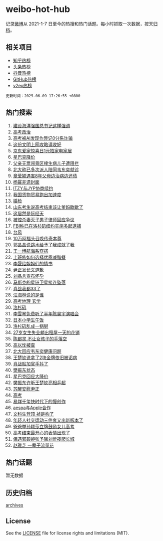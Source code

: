 # weibo-hot-hub

记录[微博](https://www.weibo.com)从 2021-1-7 日至今的热搜和热门话题。每小时抓取一次数据，按天[归档](archives)。

## 相关项目

- [知乎热榜](https://github.com/snaildev/zhihu-hot-hub)
- [头条热榜](https://github.com/snaildev/toutiao-hot-hub)
- [抖音热榜](https://github.com/snaildev/douyin-hot-hub)
- [GitHub热榜](https://github.com/snaildev/github-hot-hub)
- [v2ex热榜](https://github.com/snaildev/v2ex-hot-hub)


`更新时间：2025-06-09 17:26:55 +0800`

## 热门搜索

1. [建设海洋强国总书记这样强调](https://m.weibo.cn/search?containerid=100103type%3D1%26t%3D10%26q%3D%23%E5%BB%BA%E8%AE%BE%E6%B5%B7%E6%B4%8B%E5%BC%BA%E5%9B%BD%E6%80%BB%E4%B9%A6%E8%AE%B0%E8%BF%99%E6%A0%B7%E5%BC%BA%E8%B0%83%23&stream_entry_id=51&isnewpage=1&extparam=seat%3D1%26q%3D%2523%25E5%25BB%25BA%25E8%25AE%25BE%25E6%25B5%25B7%25E6%25B4%258B%25E5%25BC%25BA%25E5%259B%25BD%25E6%2580%25BB%25E4%25B9%25A6%25E8%25AE%25B0%25E8%25BF%2599%25E6%25A0%25B7%25E5%25BC%25BA%25E8%25B0%2583%2523%26cate%3D10103%26stream_entry_id%3D51%26pos%3D0%26filter_type%3Drealtimehot%26dgr%3D0%26c_type%3D51%26display_time%3D1749461214%26pre_seqid%3D1749461214163037698275)
1. [高考政治](https://m.weibo.cn/search?containerid=100103type%3D1%26t%3D10%26q%3D%E9%AB%98%E8%80%83%E6%94%BF%E6%B2%BB&stream_entry_id=31&isnewpage=1&extparam=seat%3D1%26lcate%3D5001%26realpos%3D1%26pos%3D0%26filter_type%3Drealtimehot%26dgr%3D0%26c_type%3D31%26band_rank%3D1%26cate%3D5001%26stream_entry_id%3D31%26flag%3D1%26q%3D%25E9%25AB%2598%25E8%2580%2583%25E6%2594%25BF%25E6%25B2%25BB%26display_time%3D1749461214%26pre_seqid%3D1749461214163037698275)
1. [高考被AI发现作弊记0分系诈骗](https://m.weibo.cn/search?containerid=100103type%3D1%26t%3D10%26q%3D%23%E9%AB%98%E8%80%83%E8%A2%ABAI%E5%8F%91%E7%8E%B0%E4%BD%9C%E5%BC%8A%E8%AE%B00%E5%88%86%E7%B3%BB%E8%AF%88%E9%AA%97%23&stream_entry_id=31&isnewpage=1&extparam=seat%3D1%26lcate%3D5001%26realpos%3D2%26pos%3D1%26filter_type%3Drealtimehot%26dgr%3D0%26c_type%3D31%26band_rank%3D2%26cate%3D5001%26stream_entry_id%3D31%26flag%3D2%26q%3D%2523%25E9%25AB%2598%25E8%2580%2583%25E8%25A2%25ABAI%25E5%258F%2591%25E7%258E%25B0%25E4%25BD%259C%25E5%25BC%258A%25E8%25AE%25B00%25E5%2588%2586%25E7%25B3%25BB%25E8%25AF%2588%25E9%25AA%2597%2523%26display_time%3D1749461214%26pre_seqid%3D1749461214163037698275)
1. [这份文明上网攻略请收好](https://m.weibo.cn/search?containerid=100103type%3D1%26t%3D10%26q%3D%23%E8%BF%99%E4%BB%BD%E6%96%87%E6%98%8E%E4%B8%8A%E7%BD%91%E6%94%BB%E7%95%A5%E8%AF%B7%E6%94%B6%E5%A5%BD%23&stream_entry_id=31&isnewpage=1&extparam=seat%3D1%26lcate%3D5001%26realpos%3D3%26pos%3D2%26filter_type%3Drealtimehot%26dgr%3D0%26c_type%3D31%26band_rank%3D3%26cate%3D5001%26stream_entry_id%3D31%26flag%3D1%26q%3D%2523%25E8%25BF%2599%25E4%25BB%25BD%25E6%2596%2587%25E6%2598%258E%25E4%25B8%258A%25E7%25BD%2591%25E6%2594%25BB%25E7%2595%25A5%25E8%25AF%25B7%25E6%2594%25B6%25E5%25A5%25BD%2523%26display_time%3D1749461214%26pre_seqid%3D1749461214163037698275)
1. [京东爱家惊喜日1元拍家电家居](https://m.weibo.cn/search?containerid=100103type%3D1%26t%3D10%26q%3D%23%E4%BA%AC%E4%B8%9C%E7%88%B1%E5%AE%B6%E6%83%8A%E5%96%9C%E6%97%A51%E5%85%83%E6%8B%8D%E5%AE%B6%E7%94%B5%E5%AE%B6%E5%B1%85%23&stream_entry_id=31&isnewpage=1&extparam=seat%3D1%26lcate%3D5001%26pos%3D3%26q%3D%2523%25E4%25BA%25AC%25E4%25B8%259C%25E7%2588%25B1%25E5%25AE%25B6%25E6%2583%258A%25E5%2596%259C%25E6%2597%25A51%25E5%2585%2583%25E6%258B%258D%25E5%25AE%25B6%25E7%2594%25B5%25E5%25AE%25B6%25E5%25B1%2585%2523%26dgr%3D0%26c_type%3D31%26adid%3D289212%26cate%3D5001%26stream_entry_id%3D31%26topic_ad%3D1%26band_rank%3D4%26filter_type%3Drealtimehot%26is_ad_pos%3D1%26display_time%3D1749461214%26pre_seqid%3D1749461214163037698275)
1. [星巴克降价](https://m.weibo.cn/search?containerid=100103type%3D1%26t%3D10%26q%3D%23%E6%98%9F%E5%B7%B4%E5%85%8B%E9%99%8D%E4%BB%B7%23&stream_entry_id=31&isnewpage=1&extparam=seat%3D1%26lcate%3D5001%26realpos%3D4%26pos%3D4%26filter_type%3Drealtimehot%26dgr%3D0%26c_type%3D31%26band_rank%3D4%26cate%3D5001%26stream_entry_id%3D31%26flag%3D1%26q%3D%2523%25E6%2598%259F%25E5%25B7%25B4%25E5%2585%258B%25E9%2599%258D%25E4%25BB%25B7%2523%26display_time%3D1749461214%26pre_seqid%3D1749461214163037698275)
1. [父亲无票闯景区接生病儿子遭阻拦](https://m.weibo.cn/search?containerid=100103type%3D1%26t%3D10%26q%3D%23%E7%88%B6%E4%BA%B2%E6%97%A0%E7%A5%A8%E9%97%AF%E6%99%AF%E5%8C%BA%E6%8E%A5%E7%94%9F%E7%97%85%E5%84%BF%E5%AD%90%E9%81%AD%E9%98%BB%E6%8B%A6%23&stream_entry_id=31&isnewpage=1&extparam=seat%3D1%26lcate%3D5001%26realpos%3D5%26pos%3D5%26filter_type%3Drealtimehot%26dgr%3D0%26c_type%3D31%26band_rank%3D5%26cate%3D5001%26stream_entry_id%3D31%26flag%3D0%26q%3D%2523%25E7%2588%25B6%25E4%25BA%25B2%25E6%2597%25A0%25E7%25A5%25A8%25E9%2597%25AF%25E6%2599%25AF%25E5%258C%25BA%25E6%258E%25A5%25E7%2594%259F%25E7%2597%2585%25E5%2584%25BF%25E5%25AD%2590%25E9%2581%25AD%25E9%2598%25BB%25E6%258B%25A6%2523%26display_time%3D1749461214%26pre_seqid%3D1749461214163037698275)
1. [北大称已多次派人陪同韦东奕就诊](https://m.weibo.cn/search?containerid=100103type%3D1%26t%3D10%26q%3D%23%E5%8C%97%E5%A4%A7%E7%A7%B0%E5%B7%B2%E5%A4%9A%E6%AC%A1%E6%B4%BE%E4%BA%BA%E9%99%AA%E5%90%8C%E9%9F%A6%E4%B8%9C%E5%A5%95%E5%B0%B1%E8%AF%8A%23&stream_entry_id=31&isnewpage=1&extparam=seat%3D1%26lcate%3D5001%26realpos%3D6%26pos%3D6%26filter_type%3Drealtimehot%26dgr%3D0%26c_type%3D31%26band_rank%3D6%26cate%3D5001%26stream_entry_id%3D31%26flag%3D0%26q%3D%2523%25E5%258C%2597%25E5%25A4%25A7%25E7%25A7%25B0%25E5%25B7%25B2%25E5%25A4%259A%25E6%25AC%25A1%25E6%25B4%25BE%25E4%25BA%25BA%25E9%2599%25AA%25E5%2590%258C%25E9%259F%25A6%25E4%25B8%259C%25E5%25A5%2595%25E5%25B0%25B1%25E8%25AF%258A%2523%26display_time%3D1749461214%26pre_seqid%3D1749461214163037698275)
1. [章莹颖遇害8年父母边治病边还债](https://m.weibo.cn/search?containerid=100103type%3D1%26t%3D10%26q%3D%23%E7%AB%A0%E8%8E%B9%E9%A2%96%E9%81%87%E5%AE%B38%E5%B9%B4%E7%88%B6%E6%AF%8D%E8%BE%B9%E6%B2%BB%E7%97%85%E8%BE%B9%E8%BF%98%E5%80%BA%23&stream_entry_id=31&isnewpage=1&extparam=seat%3D1%26lcate%3D5001%26realpos%3D7%26pos%3D7%26filter_type%3Drealtimehot%26dgr%3D0%26c_type%3D31%26band_rank%3D7%26cate%3D5001%26stream_entry_id%3D31%26flag%3D0%26q%3D%2523%25E7%25AB%25A0%25E8%258E%25B9%25E9%25A2%2596%25E9%2581%2587%25E5%25AE%25B38%25E5%25B9%25B4%25E7%2588%25B6%25E6%25AF%258D%25E8%25BE%25B9%25E6%25B2%25BB%25E7%2597%2585%25E8%25BE%25B9%25E8%25BF%2598%25E5%2580%25BA%2523%26display_time%3D1749461214%26pre_seqid%3D1749461214163037698275)
1. [杨幂非遗封面](https://m.weibo.cn/search?containerid=100103type%3D1%26t%3D10%26q%3D%23%E6%9D%A8%E5%B9%82%E9%9D%9E%E9%81%97%E5%B0%81%E9%9D%A2%23&stream_entry_id=31&isnewpage=1&extparam=seat%3D1%26lcate%3D5001%26realpos%3D8%26pos%3D8%26filter_type%3Drealtimehot%26dgr%3D0%26c_type%3D31%26band_rank%3D8%26cate%3D5001%26stream_entry_id%3D31%26flag%3D1%26q%3D%2523%25E6%259D%25A8%25E5%25B9%2582%25E9%259D%259E%25E9%2581%2597%25E5%25B0%2581%25E9%259D%25A2%2523%26display_time%3D1749461214%26pre_seqid%3D1749461214163037698275)
1. [ITZY与JYP协商续约](https://m.weibo.cn/search?containerid=100103type%3D1%26t%3D10%26q%3D%23ITZY%E4%B8%8EJYP%E5%8D%8F%E5%95%86%E7%BB%AD%E7%BA%A6%23&stream_entry_id=31&isnewpage=1&extparam=seat%3D1%26lcate%3D5001%26realpos%3D9%26pos%3D9%26filter_type%3Drealtimehot%26dgr%3D0%26c_type%3D31%26band_rank%3D9%26cate%3D5001%26stream_entry_id%3D31%26flag%3D1%26q%3D%2523ITZY%25E4%25B8%258EJYP%25E5%258D%258F%25E5%2595%2586%25E7%25BB%25AD%25E7%25BA%25A6%2523%26display_time%3D1749461214%26pre_seqid%3D1749461214163037698275)
1. [我国货物贸易跑出加速度](https://m.weibo.cn/search?containerid=100103type%3D1%26t%3D10%26q%3D%23%E6%88%91%E5%9B%BD%E8%B4%A7%E7%89%A9%E8%B4%B8%E6%98%93%E8%B7%91%E5%87%BA%E5%8A%A0%E9%80%9F%E5%BA%A6%23&stream_entry_id=31&isnewpage=1&extparam=seat%3D1%26lcate%3D5001%26realpos%3D10%26pos%3D10%26filter_type%3Drealtimehot%26dgr%3D0%26c_type%3D31%26band_rank%3D10%26cate%3D5001%26stream_entry_id%3D31%26flag%3D1%26q%3D%2523%25E6%2588%2591%25E5%259B%25BD%25E8%25B4%25A7%25E7%2589%25A9%25E8%25B4%25B8%25E6%2598%2593%25E8%25B7%2591%25E5%2587%25BA%25E5%258A%25A0%25E9%2580%259F%25E5%25BA%25A6%2523%26display_time%3D1749461214%26pre_seqid%3D1749461214163037698275)
1. [婚检](https://m.weibo.cn/search?containerid=100103type%3D1%26t%3D10%26q%3D%E5%A9%9A%E6%A3%80&stream_entry_id=31&isnewpage=1&extparam=seat%3D1%26lcate%3D5001%26realpos%3D11%26pos%3D11%26filter_type%3Drealtimehot%26dgr%3D0%26c_type%3D31%26band_rank%3D11%26cate%3D5001%26stream_entry_id%3D31%26flag%3D1%26q%3D%25E5%25A9%259A%25E6%25A3%2580%26display_time%3D1749461214%26pre_seqid%3D1749461214163037698275)
1. [山东考生说高考结束该让爹妈歇歇了](https://m.weibo.cn/search?containerid=100103type%3D1%26t%3D10%26q%3D%23%E5%B1%B1%E4%B8%9C%E8%80%83%E7%94%9F%E8%AF%B4%E9%AB%98%E8%80%83%E7%BB%93%E6%9D%9F%E8%AF%A5%E8%AE%A9%E7%88%B9%E5%A6%88%E6%AD%87%E6%AD%87%E4%BA%86%23&stream_entry_id=31&isnewpage=1&extparam=seat%3D1%26lcate%3D5001%26realpos%3D12%26pos%3D12%26filter_type%3Drealtimehot%26dgr%3D0%26c_type%3D31%26band_rank%3D12%26cate%3D5001%26stream_entry_id%3D31%26flag%3D1%26q%3D%2523%25E5%25B1%25B1%25E4%25B8%259C%25E8%2580%2583%25E7%2594%259F%25E8%25AF%25B4%25E9%25AB%2598%25E8%2580%2583%25E7%25BB%2593%25E6%259D%259F%25E8%25AF%25A5%25E8%25AE%25A9%25E7%2588%25B9%25E5%25A6%2588%25E6%25AD%2587%25E6%25AD%2587%25E4%25BA%2586%2523%26display_time%3D1749461214%26pre_seqid%3D1749461214163037698275)
1. [这居然是阮经天](https://m.weibo.cn/search?containerid=100103type%3D1%26t%3D10%26q%3D%E8%BF%99%E5%B1%85%E7%84%B6%E6%98%AF%E9%98%AE%E7%BB%8F%E5%A4%A9&stream_entry_id=31&isnewpage=1&extparam=seat%3D1%26lcate%3D5001%26realpos%3D13%26pos%3D13%26filter_type%3Drealtimehot%26dgr%3D0%26c_type%3D31%26band_rank%3D13%26cate%3D5001%26stream_entry_id%3D31%26flag%3D0%26q%3D%25E8%25BF%2599%25E5%25B1%2585%25E7%2584%25B6%25E6%2598%25AF%25E9%2598%25AE%25E7%25BB%258F%25E5%25A4%25A9%26display_time%3D1749461214%26pre_seqid%3D1749461214163037698275)
1. [被控杀妻灭子男子律师回应争议](https://m.weibo.cn/search?containerid=100103type%3D1%26t%3D10%26q%3D%23%E8%A2%AB%E6%8E%A7%E6%9D%80%E5%A6%BB%E7%81%AD%E5%AD%90%E7%94%B7%E5%AD%90%E5%BE%8B%E5%B8%88%E5%9B%9E%E5%BA%94%E4%BA%89%E8%AE%AE%23&stream_entry_id=31&isnewpage=1&extparam=seat%3D1%26lcate%3D5001%26realpos%3D14%26pos%3D14%26filter_type%3Drealtimehot%26dgr%3D0%26c_type%3D31%26band_rank%3D14%26cate%3D5001%26stream_entry_id%3D31%26flag%3D1%26q%3D%2523%25E8%25A2%25AB%25E6%258E%25A7%25E6%259D%2580%25E5%25A6%25BB%25E7%2581%25AD%25E5%25AD%2590%25E7%2594%25B7%25E5%25AD%2590%25E5%25BE%258B%25E5%25B8%2588%25E5%259B%259E%25E5%25BA%2594%25E4%25BA%2589%25E8%25AE%25AE%2523%26display_time%3D1749461214%26pre_seqid%3D1749461214163037698275)
1. [FBI称已在洛杉矶纽约实施多起逮捕](https://m.weibo.cn/search?containerid=100103type%3D1%26t%3D10%26q%3D%23FBI%E7%A7%B0%E5%B7%B2%E5%9C%A8%E6%B4%9B%E6%9D%89%E7%9F%B6%E7%BA%BD%E7%BA%A6%E5%AE%9E%E6%96%BD%E5%A4%9A%E8%B5%B7%E9%80%AE%E6%8D%95%23&stream_entry_id=31&isnewpage=1&extparam=seat%3D1%26lcate%3D5001%26realpos%3D15%26pos%3D15%26filter_type%3Drealtimehot%26dgr%3D0%26c_type%3D31%26band_rank%3D15%26cate%3D5001%26stream_entry_id%3D31%26flag%3D1%26q%3D%2523FBI%25E7%25A7%25B0%25E5%25B7%25B2%25E5%259C%25A8%25E6%25B4%259B%25E6%259D%2589%25E7%259F%25B6%25E7%25BA%25BD%25E7%25BA%25A6%25E5%25AE%259E%25E6%2596%25BD%25E5%25A4%259A%25E8%25B5%25B7%25E9%2580%25AE%25E6%258D%2595%2523%26display_time%3D1749461214%26pre_seqid%3D1749461214163037698275)
1. [台风](https://m.weibo.cn/search?containerid=100103type%3D1%26t%3D10%26q%3D%E5%8F%B0%E9%A3%8E&stream_entry_id=31&isnewpage=1&extparam=seat%3D1%26lcate%3D5001%26realpos%3D16%26pos%3D16%26filter_type%3Drealtimehot%26dgr%3D0%26c_type%3D31%26band_rank%3D16%26cate%3D5001%26stream_entry_id%3D31%26flag%3D1%26q%3D%25E5%258F%25B0%25E9%25A3%258E%26display_time%3D1749461214%26pre_seqid%3D1749461214163037698275)
1. [10万阿福头召唤传奇本尊](https://m.weibo.cn/search?containerid=100103type%3D1%26t%3D10%26q%3D%2310%E4%B8%87%E9%98%BF%E7%A6%8F%E5%A4%B4%E5%8F%AC%E5%94%A4%E4%BC%A0%E5%A5%87%E6%9C%AC%E5%B0%8A%23&stream_entry_id=31&isnewpage=1&extparam=seat%3D1%26lcate%3D5001%26realpos%3D17%26pos%3D17%26filter_type%3Drealtimehot%26dgr%3D0%26c_type%3D31%26band_rank%3D17%26cate%3D5001%26stream_entry_id%3D31%26flag%3D1%26q%3D%252310%25E4%25B8%2587%25E9%2598%25BF%25E7%25A6%258F%25E5%25A4%25B4%25E5%258F%25AC%25E5%2594%25A4%25E4%25BC%25A0%25E5%25A5%2587%25E6%259C%25AC%25E5%25B0%258A%2523%26display_time%3D1749461214%26pre_seqid%3D1749461214163037698275)
1. [郭晶晶说跳水给予了我成就了我](https://m.weibo.cn/search?containerid=100103type%3D1%26t%3D10%26q%3D%23%E9%83%AD%E6%99%B6%E6%99%B6%E8%AF%B4%E8%B7%B3%E6%B0%B4%E7%BB%99%E4%BA%88%E4%BA%86%E6%88%91%E6%88%90%E5%B0%B1%E4%BA%86%E6%88%91%23&stream_entry_id=31&isnewpage=1&extparam=seat%3D1%26lcate%3D5001%26realpos%3D18%26pos%3D18%26filter_type%3Drealtimehot%26dgr%3D0%26c_type%3D31%26band_rank%3D18%26cate%3D5001%26stream_entry_id%3D31%26flag%3D1%26q%3D%2523%25E9%2583%25AD%25E6%2599%25B6%25E6%2599%25B6%25E8%25AF%25B4%25E8%25B7%25B3%25E6%25B0%25B4%25E7%25BB%2599%25E4%25BA%2588%25E4%25BA%2586%25E6%2588%2591%25E6%2588%2590%25E5%25B0%25B1%25E4%25BA%2586%25E6%2588%2591%2523%26display_time%3D1749461214%26pre_seqid%3D1749461214163037698275)
1. [王一博航海系穿搭](https://m.weibo.cn/search?containerid=100103type%3D1%26t%3D10%26q%3D%23%E7%8E%8B%E4%B8%80%E5%8D%9A%E8%88%AA%E6%B5%B7%E7%B3%BB%E7%A9%BF%E6%90%AD%23&stream_entry_id=31&isnewpage=1&extparam=seat%3D1%26lcate%3D5001%26realpos%3D19%26pos%3D19%26filter_type%3Drealtimehot%26dgr%3D0%26c_type%3D31%26band_rank%3D19%26cate%3D5001%26stream_entry_id%3D31%26flag%3D1%26q%3D%2523%25E7%258E%258B%25E4%25B8%2580%25E5%258D%259A%25E8%2588%25AA%25E6%25B5%25B7%25E7%25B3%25BB%25E7%25A9%25BF%25E6%2590%25AD%2523%26display_time%3D1749461214%26pre_seqid%3D1749461214163037698275)
1. [上班族如何选择优质减脂餐](https://m.weibo.cn/search?containerid=100103type%3D1%26t%3D10%26q%3D%E4%B8%8A%E7%8F%AD%E6%97%8F%E5%A6%82%E4%BD%95%E9%80%89%E6%8B%A9%E4%BC%98%E8%B4%A8%E5%87%8F%E8%84%82%E9%A4%90&stream_entry_id=31&isnewpage=1&extparam=seat%3D1%26lcate%3D5001%26realpos%3D20%26pos%3D20%26q%3D%25E4%25B8%258A%25E7%258F%25AD%25E6%2597%258F%25E5%25A6%2582%25E4%25BD%2595%25E9%2580%2589%25E6%258B%25A9%25E4%25BC%2598%25E8%25B4%25A8%25E5%2587%258F%25E8%2584%2582%25E9%25A4%2590%26dgr%3D0%26c_type%3D31%26band_rank%3D20%26cate%3D5001%26stream_entry_id%3D31%26flag%3D1%26filter_type%3Drealtimehot%26is_ai_ask%3D1%26display_time%3D1749461214%26pre_seqid%3D1749461214163037698275)
1. [李晟给姐姐们的情书](https://m.weibo.cn/search?containerid=100103type%3D1%26t%3D10%26q%3D%23%E6%9D%8E%E6%99%9F%E7%BB%99%E5%A7%90%E5%A7%90%E4%BB%AC%E7%9A%84%E6%83%85%E4%B9%A6%23&stream_entry_id=31&isnewpage=1&extparam=seat%3D1%26lcate%3D5001%26realpos%3D21%26pos%3D21%26filter_type%3Drealtimehot%26dgr%3D0%26c_type%3D31%26band_rank%3D21%26cate%3D5001%26stream_entry_id%3D31%26flag%3D1%26q%3D%2523%25E6%259D%258E%25E6%2599%259F%25E7%25BB%2599%25E5%25A7%2590%25E5%25A7%2590%25E4%25BB%25AC%25E7%259A%2584%25E6%2583%2585%25E4%25B9%25A6%2523%26display_time%3D1749461214%26pre_seqid%3D1749461214163037698275)
1. [尹正发长文道歉](https://m.weibo.cn/search?containerid=100103type%3D1%26t%3D10%26q%3D%23%E5%B0%B9%E6%AD%A3%E5%8F%91%E9%95%BF%E6%96%87%E9%81%93%E6%AD%89%23&stream_entry_id=31&isnewpage=1&extparam=seat%3D1%26lcate%3D5001%26realpos%3D22%26pos%3D22%26filter_type%3Drealtimehot%26dgr%3D0%26c_type%3D31%26band_rank%3D22%26cate%3D5001%26stream_entry_id%3D31%26flag%3D2%26q%3D%2523%25E5%25B0%25B9%25E6%25AD%25A3%25E5%258F%2591%25E9%2595%25BF%25E6%2596%2587%25E9%2581%2593%25E6%25AD%2589%2523%26display_time%3D1749461214%26pre_seqid%3D1749461214163037698275)
1. [刘品言宣布怀孕](https://m.weibo.cn/search?containerid=100103type%3D1%26t%3D10%26q%3D%23%E5%88%98%E5%93%81%E8%A8%80%E5%AE%A3%E5%B8%83%E6%80%80%E5%AD%95%23&stream_entry_id=31&isnewpage=1&extparam=seat%3D1%26lcate%3D5001%26realpos%3D23%26pos%3D23%26filter_type%3Drealtimehot%26dgr%3D0%26c_type%3D31%26band_rank%3D23%26cate%3D5001%26stream_entry_id%3D31%26flag%3D2%26q%3D%2523%25E5%2588%2598%25E5%2593%2581%25E8%25A8%2580%25E5%25AE%25A3%25E5%25B8%2583%25E6%2580%2580%25E5%25AD%2595%2523%26display_time%3D1749461214%26pre_seqid%3D1749461214163037698275)
1. [马斯克的星链卫星接连坠落](https://m.weibo.cn/search?containerid=100103type%3D1%26t%3D10%26q%3D%23%E9%A9%AC%E6%96%AF%E5%85%8B%E7%9A%84%E6%98%9F%E9%93%BE%E5%8D%AB%E6%98%9F%E6%8E%A5%E8%BF%9E%E5%9D%A0%E8%90%BD%23&stream_entry_id=31&isnewpage=1&extparam=seat%3D1%26lcate%3D5001%26realpos%3D24%26pos%3D24%26filter_type%3Drealtimehot%26dgr%3D0%26c_type%3D31%26band_rank%3D24%26cate%3D5001%26stream_entry_id%3D31%26flag%3D1%26q%3D%2523%25E9%25A9%25AC%25E6%2596%25AF%25E5%2585%258B%25E7%259A%2584%25E6%2598%259F%25E9%2593%25BE%25E5%258D%25AB%25E6%2598%259F%25E6%258E%25A5%25E8%25BF%259E%25E5%259D%25A0%25E8%2590%25BD%2523%26display_time%3D1749461214%26pre_seqid%3D1749461214163037698275)
1. [肖战我都33了](https://m.weibo.cn/search?containerid=100103type%3D1%26t%3D10%26q%3D%23%E8%82%96%E6%88%98%E6%88%91%E9%83%BD33%E4%BA%86%23&stream_entry_id=31&isnewpage=1&extparam=seat%3D1%26lcate%3D5001%26realpos%3D25%26pos%3D25%26filter_type%3Drealtimehot%26dgr%3D0%26c_type%3D31%26band_rank%3D25%26cate%3D5001%26stream_entry_id%3D31%26flag%3D1%26q%3D%2523%25E8%2582%2596%25E6%2588%2598%25E6%2588%2591%25E9%2583%25BD33%25E4%25BA%2586%2523%26display_time%3D1749461214%26pre_seqid%3D1749461214163037698275)
1. [汪海林说的是谁](https://m.weibo.cn/search?containerid=100103type%3D1%26t%3D10%26q%3D%23%E6%B1%AA%E6%B5%B7%E6%9E%97%E8%AF%B4%E7%9A%84%E6%98%AF%E8%B0%81%23&stream_entry_id=31&isnewpage=1&extparam=seat%3D1%26lcate%3D5001%26realpos%3D26%26pos%3D26%26filter_type%3Drealtimehot%26dgr%3D0%26c_type%3D31%26band_rank%3D26%26cate%3D5001%26stream_entry_id%3D31%26flag%3D0%26q%3D%2523%25E6%25B1%25AA%25E6%25B5%25B7%25E6%259E%2597%25E8%25AF%25B4%25E7%259A%2584%25E6%2598%25AF%25E8%25B0%2581%2523%26display_time%3D1749461214%26pre_seqid%3D1749461214163037698275)
1. [高考地理 玄学](https://m.weibo.cn/search?containerid=100103type%3D1%26t%3D10%26q%3D%E9%AB%98%E8%80%83%E5%9C%B0%E7%90%86+%E7%8E%84%E5%AD%A6&stream_entry_id=31&isnewpage=1&extparam=seat%3D1%26lcate%3D5001%26realpos%3D27%26pos%3D27%26filter_type%3Drealtimehot%26dgr%3D0%26c_type%3D31%26band_rank%3D27%26cate%3D5001%26stream_entry_id%3D31%26flag%3D0%26q%3D%25E9%25AB%2598%25E8%2580%2583%25E5%259C%25B0%25E7%2590%2586%2520%25E7%258E%2584%25E5%25AD%25A6%26display_time%3D1749461214%26pre_seqid%3D1749461214163037698275)
1. [洛杉矶](https://m.weibo.cn/search?containerid=100103type%3D1%26t%3D10%26q%3D%E6%B4%9B%E6%9D%89%E7%9F%B6&stream_entry_id=31&isnewpage=1&extparam=seat%3D1%26lcate%3D5001%26realpos%3D28%26pos%3D28%26filter_type%3Drealtimehot%26dgr%3D0%26c_type%3D31%26band_rank%3D28%26cate%3D5001%26stream_entry_id%3D31%26flag%3D1%26q%3D%25E6%25B4%259B%25E6%259D%2589%25E7%259F%25B6%26display_time%3D1749461214%26pre_seqid%3D1749461214163037698275)
1. [李雪琴免费听了半年陈昊宇演唱会](https://m.weibo.cn/search?containerid=100103type%3D1%26t%3D10%26q%3D%E6%9D%8E%E9%9B%AA%E7%90%B4%E5%85%8D%E8%B4%B9%E5%90%AC%E4%BA%86%E5%8D%8A%E5%B9%B4%E9%99%88%E6%98%8A%E5%AE%87%E6%BC%94%E5%94%B1%E4%BC%9A&stream_entry_id=31&isnewpage=1&extparam=seat%3D1%26lcate%3D5001%26realpos%3D29%26pos%3D29%26filter_type%3Drealtimehot%26dgr%3D0%26c_type%3D31%26band_rank%3D29%26cate%3D5001%26stream_entry_id%3D31%26flag%3D1%26q%3D%25E6%259D%258E%25E9%259B%25AA%25E7%2590%25B4%25E5%2585%258D%25E8%25B4%25B9%25E5%2590%25AC%25E4%25BA%2586%25E5%258D%258A%25E5%25B9%25B4%25E9%2599%2588%25E6%2598%258A%25E5%25AE%2587%25E6%25BC%2594%25E5%2594%25B1%25E4%25BC%259A%26display_time%3D1749461214%26pre_seqid%3D1749461214163037698275)
1. [日本小学生午饭](https://m.weibo.cn/search?containerid=100103type%3D1%26t%3D10%26q%3D%23%E6%97%A5%E6%9C%AC%E5%B0%8F%E5%AD%A6%E7%94%9F%E5%8D%88%E9%A5%AD%23&stream_entry_id=31&isnewpage=1&extparam=seat%3D1%26lcate%3D5001%26realpos%3D30%26pos%3D30%26filter_type%3Drealtimehot%26dgr%3D0%26c_type%3D31%26band_rank%3D30%26cate%3D5001%26stream_entry_id%3D31%26flag%3D1%26q%3D%2523%25E6%2597%25A5%25E6%259C%25AC%25E5%25B0%258F%25E5%25AD%25A6%25E7%2594%259F%25E5%258D%2588%25E9%25A5%25AD%2523%26display_time%3D1749461214%26pre_seqid%3D1749461214163037698275)
1. [洛杉矶乱成一锅粥](https://m.weibo.cn/search?containerid=100103type%3D1%26t%3D10%26q%3D%23%E6%B4%9B%E6%9D%89%E7%9F%B6%E4%B9%B1%E6%88%90%E4%B8%80%E9%94%85%E7%B2%A5%23&stream_entry_id=31&isnewpage=1&extparam=seat%3D1%26lcate%3D5001%26realpos%3D31%26pos%3D31%26filter_type%3Drealtimehot%26dgr%3D0%26c_type%3D31%26band_rank%3D31%26cate%3D5001%26stream_entry_id%3D31%26flag%3D0%26q%3D%2523%25E6%25B4%259B%25E6%259D%2589%25E7%259F%25B6%25E4%25B9%25B1%25E6%2588%2590%25E4%25B8%2580%25E9%2594%2585%25E7%25B2%25A5%2523%26display_time%3D1749461214%26pre_seqid%3D1749461214163037698275)
1. [27岁女生失业躺出租屋一天的花销](https://m.weibo.cn/search?containerid=100103type%3D1%26t%3D10%26q%3D27%E5%B2%81%E5%A5%B3%E7%94%9F%E5%A4%B1%E4%B8%9A%E8%BA%BA%E5%87%BA%E7%A7%9F%E5%B1%8B%E4%B8%80%E5%A4%A9%E7%9A%84%E8%8A%B1%E9%94%80&stream_entry_id=31&isnewpage=1&extparam=seat%3D1%26lcate%3D5001%26realpos%3D32%26pos%3D32%26filter_type%3Drealtimehot%26dgr%3D0%26c_type%3D31%26band_rank%3D32%26cate%3D5001%26stream_entry_id%3D31%26flag%3D0%26q%3D27%25E5%25B2%2581%25E5%25A5%25B3%25E7%2594%259F%25E5%25A4%25B1%25E4%25B8%259A%25E8%25BA%25BA%25E5%2587%25BA%25E7%25A7%259F%25E5%25B1%258B%25E4%25B8%2580%25E5%25A4%25A9%25E7%259A%2584%25E8%258A%25B1%25E9%2594%2580%26display_time%3D1749461214%26pre_seqid%3D1749461214163037698275)
1. [陈都灵 不让女孩子的手落空](https://m.weibo.cn/search?containerid=100103type%3D1%26t%3D10%26q%3D%E9%99%88%E9%83%BD%E7%81%B5+%E4%B8%8D%E8%AE%A9%E5%A5%B3%E5%AD%A9%E5%AD%90%E7%9A%84%E6%89%8B%E8%90%BD%E7%A9%BA&stream_entry_id=31&isnewpage=1&extparam=seat%3D1%26lcate%3D5001%26realpos%3D33%26pos%3D33%26filter_type%3Drealtimehot%26dgr%3D0%26c_type%3D31%26band_rank%3D33%26cate%3D5001%26stream_entry_id%3D31%26flag%3D0%26q%3D%25E9%2599%2588%25E9%2583%25BD%25E7%2581%25B5%2520%25E4%25B8%258D%25E8%25AE%25A9%25E5%25A5%25B3%25E5%25AD%25A9%25E5%25AD%2590%25E7%259A%2584%25E6%2589%258B%25E8%2590%25BD%25E7%25A9%25BA%26display_time%3D1749461214%26pre_seqid%3D1749461214163037698275)
1. [高以忱被查](https://m.weibo.cn/search?containerid=100103type%3D1%26t%3D10%26q%3D%23%E9%AB%98%E4%BB%A5%E5%BF%B1%E8%A2%AB%E6%9F%A5%23&stream_entry_id=31&isnewpage=1&extparam=seat%3D1%26lcate%3D5001%26realpos%3D34%26pos%3D34%26filter_type%3Drealtimehot%26dgr%3D0%26c_type%3D31%26band_rank%3D34%26cate%3D5001%26stream_entry_id%3D31%26flag%3D1%26q%3D%2523%25E9%25AB%2598%25E4%25BB%25A5%25E5%25BF%25B1%25E8%25A2%25AB%25E6%259F%25A5%2523%26display_time%3D1749461214%26pre_seqid%3D1749461214163037698275)
1. [北大回应韦东奕健康问题](https://m.weibo.cn/search?containerid=100103type%3D1%26t%3D10%26q%3D%23%E5%8C%97%E5%A4%A7%E5%9B%9E%E5%BA%94%E9%9F%A6%E4%B8%9C%E5%A5%95%E5%81%A5%E5%BA%B7%E9%97%AE%E9%A2%98%23&stream_entry_id=31&isnewpage=1&extparam=seat%3D1%26lcate%3D5001%26realpos%3D35%26pos%3D35%26filter_type%3Drealtimehot%26dgr%3D0%26c_type%3D31%26band_rank%3D35%26cate%3D5001%26stream_entry_id%3D31%26flag%3D0%26q%3D%2523%25E5%258C%2597%25E5%25A4%25A7%25E5%259B%259E%25E5%25BA%2594%25E9%259F%25A6%25E4%25B8%259C%25E5%25A5%2595%25E5%2581%25A5%25E5%25BA%25B7%25E9%2597%25AE%25E9%25A2%2598%2523%26display_time%3D1749461214%26pre_seqid%3D1749461214163037698275)
1. [王楚钦说拿了2块金牌依旧被诟病](https://m.weibo.cn/search?containerid=100103type%3D1%26t%3D10%26q%3D%23%E7%8E%8B%E6%A5%9A%E9%92%A6%E8%AF%B4%E6%8B%BF%E4%BA%862%E5%9D%97%E9%87%91%E7%89%8C%E4%BE%9D%E6%97%A7%E8%A2%AB%E8%AF%9F%E7%97%85%23&stream_entry_id=31&isnewpage=1&extparam=seat%3D1%26lcate%3D5001%26realpos%3D36%26pos%3D36%26filter_type%3Drealtimehot%26dgr%3D0%26c_type%3D31%26band_rank%3D36%26cate%3D5001%26stream_entry_id%3D31%26flag%3D0%26q%3D%2523%25E7%258E%258B%25E6%25A5%259A%25E9%2592%25A6%25E8%25AF%25B4%25E6%258B%25BF%25E4%25BA%25862%25E5%259D%2597%25E9%2587%2591%25E7%2589%258C%25E4%25BE%259D%25E6%2597%25A7%25E8%25A2%25AB%25E8%25AF%259F%25E7%2597%2585%2523%26display_time%3D1749461214%26pre_seqid%3D1749461214163037698275)
1. [肖战贴加官手抖了](https://m.weibo.cn/search?containerid=100103type%3D1%26t%3D10%26q%3D%23%E8%82%96%E6%88%98%E8%B4%B4%E5%8A%A0%E5%AE%98%E6%89%8B%E6%8A%96%E4%BA%86%23&stream_entry_id=31&isnewpage=1&extparam=seat%3D1%26lcate%3D5001%26realpos%3D37%26pos%3D37%26filter_type%3Drealtimehot%26dgr%3D0%26c_type%3D31%26band_rank%3D37%26cate%3D5001%26stream_entry_id%3D31%26flag%3D1%26q%3D%2523%25E8%2582%2596%25E6%2588%2598%25E8%25B4%25B4%25E5%258A%25A0%25E5%25AE%2598%25E6%2589%258B%25E6%258A%2596%25E4%25BA%2586%2523%26display_time%3D1749461214%26pre_seqid%3D1749461214163037698275)
1. [樊振东状态](https://m.weibo.cn/search?containerid=100103type%3D1%26t%3D10%26q%3D%E6%A8%8A%E6%8C%AF%E4%B8%9C%E7%8A%B6%E6%80%81&stream_entry_id=31&isnewpage=1&extparam=seat%3D1%26lcate%3D5001%26realpos%3D38%26pos%3D38%26filter_type%3Drealtimehot%26dgr%3D0%26c_type%3D31%26band_rank%3D38%26cate%3D5001%26stream_entry_id%3D31%26flag%3D0%26q%3D%25E6%25A8%258A%25E6%258C%25AF%25E4%25B8%259C%25E7%258A%25B6%25E6%2580%2581%26display_time%3D1749461214%26pre_seqid%3D1749461214163037698275)
1. [星巴克回应大降价](https://m.weibo.cn/search?containerid=100103type%3D1%26t%3D10%26q%3D%23%E6%98%9F%E5%B7%B4%E5%85%8B%E5%9B%9E%E5%BA%94%E5%A4%A7%E9%99%8D%E4%BB%B7%23&stream_entry_id=31&isnewpage=1&extparam=seat%3D1%26lcate%3D5001%26realpos%3D39%26pos%3D39%26filter_type%3Drealtimehot%26dgr%3D0%26c_type%3D31%26band_rank%3D39%26cate%3D5001%26stream_entry_id%3D31%26flag%3D0%26q%3D%2523%25E6%2598%259F%25E5%25B7%25B4%25E5%2585%258B%25E5%259B%259E%25E5%25BA%2594%25E5%25A4%25A7%25E9%2599%258D%25E4%25BB%25B7%2523%26display_time%3D1749461214%26pre_seqid%3D1749461214163037698275)
1. [樊振东许昕王楚钦亮相乒超](https://m.weibo.cn/search?containerid=100103type%3D1%26t%3D10%26q%3D%23%E6%A8%8A%E6%8C%AF%E4%B8%9C%E8%AE%B8%E6%98%95%E7%8E%8B%E6%A5%9A%E9%92%A6%E4%BA%AE%E7%9B%B8%E4%B9%92%E8%B6%85%23&stream_entry_id=31&isnewpage=1&extparam=seat%3D1%26lcate%3D5001%26realpos%3D40%26pos%3D40%26filter_type%3Drealtimehot%26dgr%3D0%26c_type%3D31%26band_rank%3D40%26cate%3D5001%26stream_entry_id%3D31%26flag%3D1%26q%3D%2523%25E6%25A8%258A%25E6%258C%25AF%25E4%25B8%259C%25E8%25AE%25B8%25E6%2598%2595%25E7%258E%258B%25E6%25A5%259A%25E9%2592%25A6%25E4%25BA%25AE%25E7%259B%25B8%25E4%25B9%2592%25E8%25B6%2585%2523%26display_time%3D1749461214%26pre_seqid%3D1749461214163037698275)
1. [苏醒安慰尹正](https://m.weibo.cn/search?containerid=100103type%3D1%26t%3D10%26q%3D%23%E8%8B%8F%E9%86%92%E5%AE%89%E6%85%B0%E5%B0%B9%E6%AD%A3%23&stream_entry_id=31&isnewpage=1&extparam=seat%3D1%26lcate%3D5001%26realpos%3D41%26pos%3D41%26filter_type%3Drealtimehot%26dgr%3D0%26c_type%3D31%26band_rank%3D41%26cate%3D5001%26stream_entry_id%3D31%26flag%3D1%26q%3D%2523%25E8%258B%258F%25E9%2586%2592%25E5%25AE%2589%25E6%2585%25B0%25E5%25B0%25B9%25E6%25AD%25A3%2523%26display_time%3D1749461214%26pre_seqid%3D1749461214163037698275)
1. [高考](https://m.weibo.cn/search?containerid=100103type%3D1%26t%3D10%26q%3D%E9%AB%98%E8%80%83&stream_entry_id=31&isnewpage=1&extparam=seat%3D1%26lcate%3D5001%26realpos%3D42%26pos%3D42%26filter_type%3Drealtimehot%26dgr%3D0%26c_type%3D31%26band_rank%3D42%26cate%3D5001%26stream_entry_id%3D31%26flag%3D0%26q%3D%25E9%25AB%2598%25E8%2580%2583%26display_time%3D1749461214%26pre_seqid%3D1749461214163037698275)
1. [易烊千玺快时代下的慢创作](https://m.weibo.cn/search?containerid=100103type%3D1%26t%3D10%26q%3D%23%E6%98%93%E7%83%8A%E5%8D%83%E7%8E%BA%E5%BF%AB%E6%97%B6%E4%BB%A3%E4%B8%8B%E7%9A%84%E6%85%A2%E5%88%9B%E4%BD%9C%23&stream_entry_id=31&isnewpage=1&extparam=seat%3D1%26lcate%3D5001%26realpos%3D43%26pos%3D43%26filter_type%3Drealtimehot%26dgr%3D0%26c_type%3D31%26band_rank%3D43%26cate%3D5001%26stream_entry_id%3D31%26flag%3D1%26q%3D%2523%25E6%2598%2593%25E7%2583%258A%25E5%258D%2583%25E7%258E%25BA%25E5%25BF%25AB%25E6%2597%25B6%25E4%25BB%25A3%25E4%25B8%258B%25E7%259A%2584%25E6%2585%25A2%25E5%2588%259B%25E4%25BD%259C%2523%26display_time%3D1749461214%26pre_seqid%3D1749461214163037698275)
1. [aespa与Apple合作](https://m.weibo.cn/search?containerid=100103type%3D1%26t%3D10%26q%3D%23aespa%E4%B8%8EApple%E5%90%88%E4%BD%9C%23&stream_entry_id=31&isnewpage=1&extparam=seat%3D1%26lcate%3D5001%26realpos%3D44%26pos%3D44%26filter_type%3Drealtimehot%26dgr%3D0%26c_type%3D31%26band_rank%3D44%26cate%3D5001%26stream_entry_id%3D31%26flag%3D0%26q%3D%2523aespa%25E4%25B8%258EApple%25E5%2590%2588%25E4%25BD%259C%2523%26display_time%3D1749461214%26pre_seqid%3D1749461214163037698275)
1. [文科生登顶 祯是构了](https://m.weibo.cn/search?containerid=100103type%3D1%26t%3D10%26q%3D%E6%96%87%E7%A7%91%E7%94%9F%E7%99%BB%E9%A1%B6+%E7%A5%AF%E6%98%AF%E6%9E%84%E4%BA%86&stream_entry_id=31&isnewpage=1&extparam=seat%3D1%26lcate%3D5001%26realpos%3D45%26pos%3D45%26filter_type%3Drealtimehot%26dgr%3D0%26c_type%3D31%26band_rank%3D45%26cate%3D5001%26stream_entry_id%3D31%26flag%3D1%26q%3D%25E6%2596%2587%25E7%25A7%2591%25E7%2594%259F%25E7%2599%25BB%25E9%25A1%25B6%2520%25E7%25A5%25AF%25E6%2598%25AF%25E6%259E%2584%25E4%25BA%2586%26display_time%3D1749461214%26pre_seqid%3D1749461214163037698275)
1. [年轻人社交运动三件套又出新版本了](https://m.weibo.cn/search?containerid=100103type%3D1%26t%3D10%26q%3D%E5%B9%B4%E8%BD%BB%E4%BA%BA%E7%A4%BE%E4%BA%A4%E8%BF%90%E5%8A%A8%E4%B8%89%E4%BB%B6%E5%A5%97%E5%8F%88%E5%87%BA%E6%96%B0%E7%89%88%E6%9C%AC%E4%BA%86&stream_entry_id=31&isnewpage=1&extparam=seat%3D1%26lcate%3D5001%26realpos%3D46%26pos%3D46%26filter_type%3Drealtimehot%26dgr%3D0%26c_type%3D31%26band_rank%3D46%26cate%3D5001%26stream_entry_id%3D31%26flag%3D1%26q%3D%25E5%25B9%25B4%25E8%25BD%25BB%25E4%25BA%25BA%25E7%25A4%25BE%25E4%25BA%25A4%25E8%25BF%2590%25E5%258A%25A8%25E4%25B8%2589%25E4%25BB%25B6%25E5%25A5%2597%25E5%258F%2588%25E5%2587%25BA%25E6%2596%25B0%25E7%2589%2588%25E6%259C%25AC%25E4%25BA%2586%26display_time%3D1749461214%26pre_seqid%3D1749461214163037698275)
1. [爸爸举孙颖莎立牌鼓励女儿高考](https://m.weibo.cn/search?containerid=100103type%3D1%26t%3D10%26q%3D%23%E7%88%B8%E7%88%B8%E4%B8%BE%E5%AD%99%E9%A2%96%E8%8E%8E%E7%AB%8B%E7%89%8C%E9%BC%93%E5%8A%B1%E5%A5%B3%E5%84%BF%E9%AB%98%E8%80%83%23&stream_entry_id=31&isnewpage=1&extparam=seat%3D1%26lcate%3D5001%26realpos%3D47%26pos%3D47%26filter_type%3Drealtimehot%26dgr%3D0%26c_type%3D31%26band_rank%3D47%26cate%3D5001%26stream_entry_id%3D31%26flag%3D1%26q%3D%2523%25E7%2588%25B8%25E7%2588%25B8%25E4%25B8%25BE%25E5%25AD%2599%25E9%25A2%2596%25E8%258E%258E%25E7%25AB%258B%25E7%2589%258C%25E9%25BC%2593%25E5%258A%25B1%25E5%25A5%25B3%25E5%2584%25BF%25E9%25AB%2598%25E8%2580%2583%2523%26display_time%3D1749461214%26pre_seqid%3D1749461214163037698275)
1. [高考结束最开心的表情出现了](https://m.weibo.cn/search?containerid=100103type%3D1%26t%3D10%26q%3D%23%E9%AB%98%E8%80%83%E7%BB%93%E6%9D%9F%E6%9C%80%E5%BC%80%E5%BF%83%E7%9A%84%E8%A1%A8%E6%83%85%E5%87%BA%E7%8E%B0%E4%BA%86%23&stream_entry_id=31&isnewpage=1&extparam=seat%3D1%26lcate%3D5001%26realpos%3D48%26pos%3D48%26filter_type%3Drealtimehot%26dgr%3D0%26c_type%3D31%26band_rank%3D48%26cate%3D5001%26stream_entry_id%3D31%26flag%3D1%26q%3D%2523%25E9%25AB%2598%25E8%2580%2583%25E7%25BB%2593%25E6%259D%259F%25E6%259C%2580%25E5%25BC%2580%25E5%25BF%2583%25E7%259A%2584%25E8%25A1%25A8%25E6%2583%2585%25E5%2587%25BA%25E7%258E%25B0%25E4%25BA%2586%2523%26display_time%3D1749461214%26pre_seqid%3D1749461214163037698275)
1. [偶遇郭碧婷张予曦刘忻夜爬长城](https://m.weibo.cn/search?containerid=100103type%3D1%26t%3D10%26q%3D%23%E5%81%B6%E9%81%87%E9%83%AD%E7%A2%A7%E5%A9%B7%E5%BC%A0%E4%BA%88%E6%9B%A6%E5%88%98%E5%BF%BB%E5%A4%9C%E7%88%AC%E9%95%BF%E5%9F%8E%23&stream_entry_id=31&isnewpage=1&extparam=seat%3D1%26lcate%3D5001%26realpos%3D49%26pos%3D49%26filter_type%3Drealtimehot%26dgr%3D0%26c_type%3D31%26band_rank%3D49%26cate%3D5001%26stream_entry_id%3D31%26flag%3D1%26q%3D%2523%25E5%2581%25B6%25E9%2581%2587%25E9%2583%25AD%25E7%25A2%25A7%25E5%25A9%25B7%25E5%25BC%25A0%25E4%25BA%2588%25E6%259B%25A6%25E5%2588%2598%25E5%25BF%25BB%25E5%25A4%259C%25E7%2588%25AC%25E9%2595%25BF%25E5%259F%258E%2523%26display_time%3D1749461214%26pre_seqid%3D1749461214163037698275)
1. [赵雅芝 一辈子流量花](https://m.weibo.cn/search?containerid=100103type%3D1%26t%3D10%26q%3D%E8%B5%B5%E9%9B%85%E8%8A%9D+%E4%B8%80%E8%BE%88%E5%AD%90%E6%B5%81%E9%87%8F%E8%8A%B1&stream_entry_id=31&isnewpage=1&extparam=seat%3D1%26lcate%3D5001%26realpos%3D50%26pos%3D50%26filter_type%3Drealtimehot%26dgr%3D0%26c_type%3D31%26band_rank%3D50%26cate%3D5001%26stream_entry_id%3D31%26flag%3D0%26q%3D%25E8%25B5%25B5%25E9%259B%2585%25E8%258A%259D%2520%25E4%25B8%2580%25E8%25BE%2588%25E5%25AD%2590%25E6%25B5%2581%25E9%2587%258F%25E8%258A%25B1%26display_time%3D1749461214%26pre_seqid%3D1749461214163037698275)

## 热门话题

暂无数据

## 历史归档

[archives](archives)

## License

See the [LICENSE](LICENSE) file for license rights and limitations (MIT).
